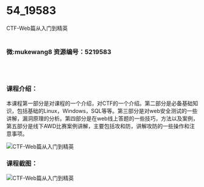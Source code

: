 # 54_19583
CTF-Web篇从入门到精英
<br/></br>
<h3>微:mukewang8 资源编号：5219583</h3>
<br/></br>
<h3>课程介绍：</h3>
<p>本课程第一部分是对课程的一个介绍，对<a title="查看与 CTF 相关的文章" target="_blank">CTF</a>的一个介绍。第二部分是必备基础知识，包括基础的Linux，Windows，SQL等等。第三部分是对web安全测试的一些讲解，漏洞原理的分析。第四部分是在web线上答题的一些技巧，方法以及案例，第五部分是线下AWD比赛案例讲解，主要包括攻和防，讲解攻防的一些操作和注意事项。</p>
<p><img src="https://www.ko996.com/wp-content/uploads/img/2021/04/1-57-300x217.png" alt="CTF-Web篇从入门到精英"></p>
<div class="info-desc">
<h3>课程截图：</h3>
<p><img src="https://www.ko996.com/wp-content/uploads/img/2021/04/2-59.png" alt="CTF-Web篇从入门到精英"></p>


			
</div>
